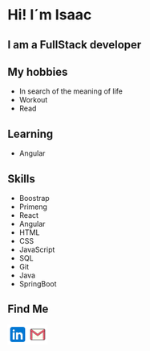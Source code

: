 # Hi! I´m Isaac <br>
## I am a FullStack developer

## My hobbies
- In search of the meaning of life
- Workout
- Read

## Learning
- Angular

## Skills
- Boostrap
- Primeng
- React
- Angular
- HTML
- CSS
- JavaScript
- SQL
- Git
- Java
- SpringBoot

## Find Me
<a href="https://www.linkedin.com/in/isaac-god%C3%ADnez-43bb04226">
<img align="left" alt="something" target="_blank" width="40px" src="https://github.com/gitbrave99/gitbrave99/blob/master/linkedin.svg">
</a>
<a href="mailto:bezisaa@gmail.com">
  <img align="left" alt="something" target="_blank" width="40px" src="https://github.com/gitbrave99/gitbrave99/blob/master/gmail.svg">
</a>
